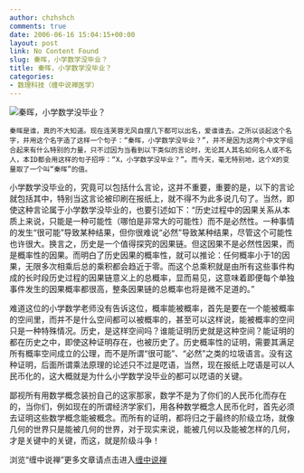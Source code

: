```yaml
---
author: chzhshch
comments: true
date: 2006-06-16 15:04:15+00:00
layout: post
link: No Content Found
slug: 秦晖，小学数学没毕业？
title: 秦晖，小学数学没毕业？
categories:
- 数理科技（缠中说禅医学）
---
```


			

                                                                      


![秦晖，小学数学没毕业？](http://simg.sinajs.cn/blog7style/images/common/sg_trans.gif)

                                                                                               

    秦晖是谁，真的不大知道。现在连芙蓉无风自摆几下都可以出名，爱谁谁去。之所以谈起这个名字，并用这个名字造了这样一个句子：“秦晖，小学数学没毕业？”，并不是因为这两个中文字组合起来有什么特别的力量，只不过因为当看到以下类似的言论时，无论其人其名如何名人或不名人，本ID都会用这样的句子招呼：“X，小学数学没毕业？”。而今天，毫无特别地，这个X的变量取了一个叫“秦晖”的值。  
  
   小学数学没毕业的，究竟可以包括什么言论，这并不重要，重要的是，以下的言论就包括其中，特别当这言论被印刷在报纸上，就不得不为此多说几句了。当然，即使这种言论属于小学数学没毕业的，也要引述如下：“历史过程中的因果关系从本质上来说，只能是一种可能性（哪怕是非常大的可能性）而不是必然性。一种事情的发生“很可能”导致某种结果，但你很难说“必然”导致某种结果，尽管这个可能性也许很大。换言之，历史是一个值得探究的因果链。但这因果不是必然性因果，而是概率性的因果。而明白了历史因果的概率性，就可以推论：任何概率小于1的因果，无限多次相乘后总的乘积都会趋近于零。而这个总乘积就是由所有这些事件构成的长时段历史过程的因果链意义上的总概率，显而易见，这意味着即便每个单独事件发生的因果概率都很高，整条因果链的总概率也将是微不足道的。”  
  
   难道这位的小学数学老师没有告诉这位，概率能被概率，首先是要在一个能被概率的空间里，而并不是什么空间都可以被概率的，甚至可以这样说，能被概率的空间只是一种特殊情况。历史，是这样空间吗？谁能证明历史就是这种空间？能证明的都在历史之中，即使这种证明存在，也被历史了。历史概率性的证明，需要其满足所有概率空间成立的公理，而不是所谓“很可能”、“必然”之类的垃圾语言。没有这种证明，后面所谓乘法原理的论述只不过是呓语，当然，现在报纸上呓语是可以人民币化的，这大概就是为什么小学数学没毕业的都可以呓语的关键。  
  
   鄙视所有用数学概念装扮自己的这家那家，数学不是为了你们的人民币化而存在的，当你们，例如现在的所谓经济学家们，用各种数学概念人民币化时，首先必须去证明这些数学概念能被概念。而所有的证明，都将归之于最终的阶级立场，就像几何的世界只是能被几何的世界，对于现实来说，能被几何以及能被怎样的几何，才是关键中的关键，而这，就是阶级斗争！

浏览“缠中说禅”更多文章请点击进入[缠中说禅](http://blog.sina.com.cn/m/chzhshch)

  

